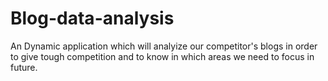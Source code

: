 # Blog-data-analysis
   An Dynamic application which will analyize our competitor's blogs in order to give tough competition and to know in which areas we need to focus in future.
